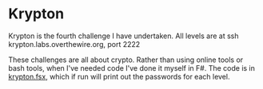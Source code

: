 # Krypton

Krypton is the fourth challenge I have undertaken. All levels are at ssh krypton.labs.overthewire.org, port 2222

These challenges are all about crypto. Rather than using online tools or bash tools, when I've needed code I've done it myself in F#. The code is in [krypton.fsx](./krypton.fsx), which if run will print out the passwords for each level.